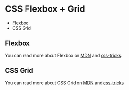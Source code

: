 
# CSS Flexbox + Grid

- [Flexbox](#flexbox)
- [CSS Grid](#css-grid)

## Flexbox

You can read more about Flexbox on [MDN](https://developer.mozilla.org/en-US/docs/Web/CSS/CSS_Flexible_Box_Layout/Basic_Concepts_of_Flexbox) and [css-tricks](https://css-tricks.com/snippets/css/a-guide-to-flexbox/).


## CSS Grid

You can read more about CSS Grid on [MDN](https://developer.mozilla.org/en-US/docs/Web/CSS/CSS_Grid_Layout/Basic_Concepts_of_Grid_Layout) and [css-tricks](https://css-tricks.com/snippets/css/complete-guide-grid/)

